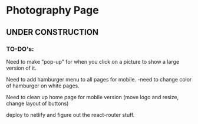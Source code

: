# Photography Page

## UNDER CONSTRUCTION

### TO-DO's:

Need to make "pop-up" for when you click on a picture to show a large version of it.

Need to add hamburger menu to all pages for mobile.
-need to change color of hamburger on white pages.

Need to clean up home page for mobile version (move logo and resize, change layout of buttons)

deploy to netlify and figure out the react-router stuff.

